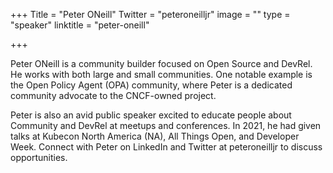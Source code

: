 +++
Title = "Peter ONeill"
Twitter = "peteroneilljr"
image = ""
type = "speaker"
linktitle = "peter-oneill"

+++

Peter ONeill is a community builder focused on Open Source and DevRel. He works with both large and small communities. One notable example is the Open Policy Agent (OPA) community, where Peter is a dedicated community advocate to the CNCF-owned project. 

Peter is also an avid public speaker excited to educate people about Community and DevRel at meetups and conferences. In 2021, he had given talks at Kubecon North America (NA), All Things Open, and Developer Week. Connect with Peter on LinkedIn and Twitter at peteroneilljr to discuss opportunities.
